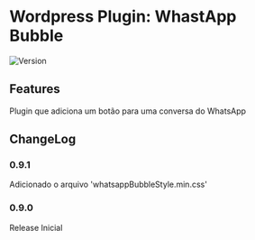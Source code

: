 # Wordpress Plugin: WhastApp Bubble
![Version](https://img.shields.io/badge/version-v.0.9.0-blue)
 
## Features
Plugin que adiciona um botão para uma conversa do WhatsApp

## ChangeLog
### 0.9.1
Adicionado o arquivo 'whatsappBubbleStyle.min.css'

### 0.9.0
Release Inicial